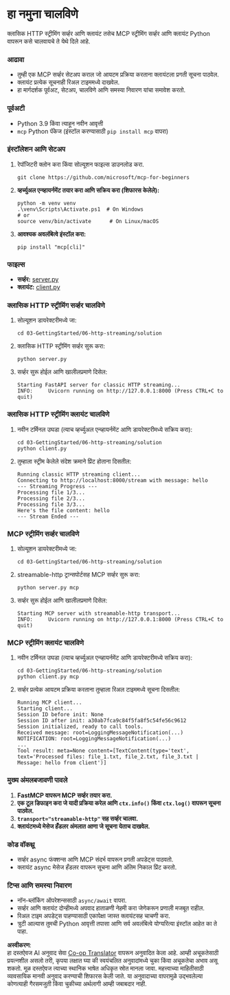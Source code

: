 <!--
CO_OP_TRANSLATOR_METADATA:
{
  "original_hash": "4c4da5949611d91b06d8a5d450aae8d6",
  "translation_date": "2025-07-13T21:18:36+00:00",
  "source_file": "03-GettingStarted/06-http-streaming/solution/python/README.md",
  "language_code": "mr"
}
-->
# हा नमुना चालविणे

क्लासिक HTTP स्ट्रीमिंग सर्व्हर आणि क्लायंट तसेच MCP स्ट्रीमिंग सर्व्हर आणि क्लायंट Python वापरून कसे चालवायचे ते येथे दिले आहे.

### आढावा

- तुम्ही एक MCP सर्व्हर सेटअप कराल जो आयटम प्रक्रिया करताना क्लायंटला प्रगती सूचना पाठवेल.
- क्लायंट प्रत्येक सूचनाही रिअल टाइममध्ये दाखवेल.
- हा मार्गदर्शक पूर्वअट, सेटअप, चालविणे आणि समस्या निवारण यांचा समावेश करतो.

### पूर्वअटी

- Python 3.9 किंवा त्याहून नवीन आवृत्ती
- `mcp` Python पॅकेज (इंस्टॉल करण्यासाठी `pip install mcp` वापरा)

### इंस्टॉलेशन आणि सेटअप

1. रेपॉजिटरी क्लोन करा किंवा सोल्यूशन फाइल्स डाउनलोड करा.

   ```pwsh
   git clone https://github.com/microsoft/mcp-for-beginners
   ```

1. **व्हर्च्युअल एन्व्हायर्नमेंट तयार करा आणि सक्रिय करा (शिफारस केलेले):**

   ```pwsh
   python -m venv venv
   .\venv\Scripts\Activate.ps1  # On Windows
   # or
   source venv/bin/activate      # On Linux/macOS
   ```

1. **आवश्यक अवलंबित्वे इंस्टॉल करा:**

   ```pwsh
   pip install "mcp[cli]"
   ```

### फाइल्स

- **सर्व्हर:** [server.py](../../../../../../03-GettingStarted/06-http-streaming/solution/python/server.py)
- **क्लायंट:** [client.py](../../../../../../03-GettingStarted/06-http-streaming/solution/python/client.py)

### क्लासिक HTTP स्ट्रीमिंग सर्व्हर चालविणे

1. सोल्यूशन डायरेक्टरीमध्ये जा:

   ```pwsh
   cd 03-GettingStarted/06-http-streaming/solution
   ```

2. क्लासिक HTTP स्ट्रीमिंग सर्व्हर सुरू करा:

   ```pwsh
   python server.py
   ```

3. सर्व्हर सुरू होईल आणि खालीलप्रमाणे दिसेल:

   ```
   Starting FastAPI server for classic HTTP streaming...
   INFO:     Uvicorn running on http://127.0.0.1:8000 (Press CTRL+C to quit)
   ```

### क्लासिक HTTP स्ट्रीमिंग क्लायंट चालविणे

1. नवीन टर्मिनल उघडा (त्याच व्हर्च्युअल एन्व्हायर्नमेंट आणि डायरेक्टरीमध्ये सक्रिय करा):

   ```pwsh
   cd 03-GettingStarted/06-http-streaming/solution
   python client.py
   ```

2. तुम्हाला स्ट्रीम केलेले संदेश क्रमाने प्रिंट होताना दिसतील:

   ```text
   Running classic HTTP streaming client...
   Connecting to http://localhost:8000/stream with message: hello
   --- Streaming Progress ---
   Processing file 1/3...
   Processing file 2/3...
   Processing file 3/3...
   Here's the file content: hello
   --- Stream Ended ---
   ```

### MCP स्ट्रीमिंग सर्व्हर चालविणे

1. सोल्यूशन डायरेक्टरीमध्ये जा:
   ```pwsh
   cd 03-GettingStarted/06-http-streaming/solution
   ```
2. streamable-http ट्रान्सपोर्टसह MCP सर्व्हर सुरू करा:
   ```pwsh
   python server.py mcp
   ```
3. सर्व्हर सुरू होईल आणि खालीलप्रमाणे दिसेल:
   ```
   Starting MCP server with streamable-http transport...
   INFO:     Uvicorn running on http://127.0.0.1:8000 (Press CTRL+C to quit)
   ```

### MCP स्ट्रीमिंग क्लायंट चालविणे

1. नवीन टर्मिनल उघडा (त्याच व्हर्च्युअल एन्व्हायर्नमेंट आणि डायरेक्टरीमध्ये सक्रिय करा):
   ```pwsh
   cd 03-GettingStarted/06-http-streaming/solution
   python client.py mcp
   ```
2. सर्व्हर प्रत्येक आयटम प्रक्रिया करताना तुम्हाला रिअल टाइममध्ये सूचना दिसतील:
   ```
   Running MCP client...
   Starting client...
   Session ID before init: None
   Session ID after init: a30ab7fca9c84f5fa8f5c54fe56c9612
   Session initialized, ready to call tools.
   Received message: root=LoggingMessageNotification(...)
   NOTIFICATION: root=LoggingMessageNotification(...)
   ...
   Tool result: meta=None content=[TextContent(type='text', text='Processed files: file_1.txt, file_2.txt, file_3.txt | Message: hello from client')]
   ```

### मुख्य अंमलबजावणी पावले

1. **FastMCP वापरून MCP सर्व्हर तयार करा.**
2. **एक टूल डिफाइन करा जे यादी प्रक्रिया करेल आणि `ctx.info()` किंवा `ctx.log()` वापरून सूचना पाठवेल.**
3. **`transport="streamable-http"` सह सर्व्हर चालवा.**
4. **क्लायंटमध्ये मेसेज हँडलर अंमलात आणा जे सूचना येताच दाखवेल.**

### कोड वॉकथ्रू
- सर्व्हर async फंक्शन्स आणि MCP संदर्भ वापरून प्रगती अपडेट्स पाठवतो.
- क्लायंट async मेसेज हँडलर वापरून सूचना आणि अंतिम निकाल प्रिंट करतो.

### टिप्स आणि समस्या निवारण

- नॉन-ब्लॉकिंग ऑपरेशन्ससाठी `async/await` वापरा.
- सर्व्हर आणि क्लायंट दोन्हीमध्ये अपवाद हाताळणी नेहमी करा जेणेकरून प्रणाली मजबूत राहील.
- रिअल टाइम अपडेट्स पाहण्यासाठी एकापेक्षा जास्त क्लायंटसह चाचणी करा.
- त्रुटी आल्यास तुमची Python आवृत्ती तपासा आणि सर्व अवलंबित्वे योग्यरित्या इंस्टॉल आहेत का ते पाहा.

**अस्वीकरण**:  
हा दस्तऐवज AI अनुवाद सेवा [Co-op Translator](https://github.com/Azure/co-op-translator) वापरून अनुवादित केला आहे. आम्ही अचूकतेसाठी प्रयत्नशील असलो तरी, कृपया लक्षात घ्या की स्वयंचलित अनुवादांमध्ये चुका किंवा अचूकतेचा अभाव असू शकतो. मूळ दस्तऐवज त्याच्या स्थानिक भाषेत अधिकृत स्रोत मानला जावा. महत्त्वाच्या माहितीसाठी व्यावसायिक मानवी अनुवाद करण्याची शिफारस केली जाते. या अनुवादाच्या वापरामुळे उद्भवलेल्या कोणत्याही गैरसमजुती किंवा चुकीच्या अर्थलागी आम्ही जबाबदार नाही.